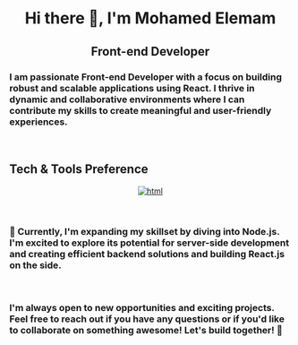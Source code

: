 <h1 align="center">Hi there 👋, I'm Mohamed Elemam</h1>
<h2 align="center">Front-end Developer</h2>

<h3>
  I am passionate Front-end Developer with a focus on building robust and
  scalable applications using React. I thrive in dynamic and collaborative
  environments where I can contribute my skills to create meaningful and
  user-friendly experiences.
</h3>

<br />

<h2>Tech & Tools Preference</h2>
<p align="center">
  <a href="#img">
    <img
      src="https://skillicons.dev/icons?i=html,css,js,jquery,react,sass,typescript,nodejs,express,mysql,mongodb,github,postman"
      alt="html"
    />
  </a>
</p>
<br>
<h3>🌱 Currently, I'm expanding my skillset by diving into Node.js. I'm excited to explore its potential for server-side development and creating efficient backend solutions and building React.js on the side.
</h3>
<br />
<h3>I'm always open to new opportunities and exciting projects. Feel free to reach out if you have any questions or if you'd like to collaborate on something awesome! Let's build together! 🤝
</h3>
<br />
